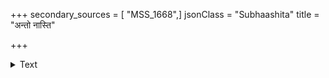 +++
secondary_sources = [ "MSS_1668",]
jsonClass = "Subhaashita"
title = "अन्तो नास्ति"

+++

<details><summary>Text</summary>

अन्तो नास्ति पिपासायाः संतोषः परमं सुखम्।  
तस्मात् संतोषमेवेह धनं पश्यन्ति पण्डिताः॥
</details>
